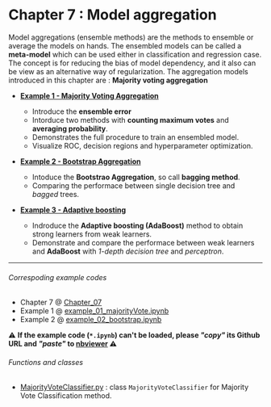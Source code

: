 # Chapter 7 : Model aggregation
Model aggregations (ensemble methods) are the methods to ensemble or average the models on hands. The ensembled models can be called a **meta-model** which can be used either in classification and regression case. The concept is for reducing the bias of model dependency, and it also can be view as an alternative way of regularization. The aggregation models introduced in this chapter are : **Majority voting aggregation**

- [**Example 1 - Majority Voting Aggregation**](https://nbviewer.jupyter.org/github/juifa-tsai/workbook_MachineLearning/blob/master/Machine_Learning_in_Python_SR/Chapter_07/example_01_majorityVote.ipynb)
   - Introduce the **ensemble error**
   - Intorduce two methods with **counting maximum votes** and **averaging probability**.
   - Demonstrates the full procedure to train an ensembled model.
   - Visualize ROC, decision regions and hyperparameter optimization.

- [**Example 2 - Bootstrap Aggregation**](https://nbviewer.jupyter.org/github/juifa-tsai/workbook_MachineLearning/blob/master/Machine_Learning_in_Python_SR/Chapter_07/example_02_bootstrap.ipynb)
   - Intoduce the **Bootstrao Aggregation**, so call **bagging method**.
   - Comparing the performace between single decision tree and *bagged* trees.

- [**Example 3 - Adaptive boosting**](https://nbviewer.jupyter.org/github/juifa-tsai/workbook_MachineLearning/blob/master/Machine_Learning_in_Python_SR/Chapter_07/example_03_adaBoost.ipynb)
   - Indroduce the **Adaptive boosting (AdaBoost)** method to obtain strong learners from weak learners.
   - Demonstrate and compare the performace between weak learners and **AdaBoost** with *1-depth decision tree* and *perceptron*.

---
###### Correspoding example codes
* Chapter 7 @ [Chapter_07](.)
* Example 1 @ [example_01_majorityVote.ipynb](example_01_majorityVote.ipynb)
* Example 2 @ [example_02_bootstrap.ipynb](example_02_bootstrap.ipynb)   

:warning: **If the example code (`*.ipynb`) can't be loaded, please *"copy"* its Github URL and *"paste"* to [nbviewer](https://nbviewer.jupyter.org) :warning:**

###### Functions and classes  
* [MajorityVoteClassifier.py](MajorityVoteClassifier.py) : class `MajorityVoteClassifier` for Majority Vote Classification method.
